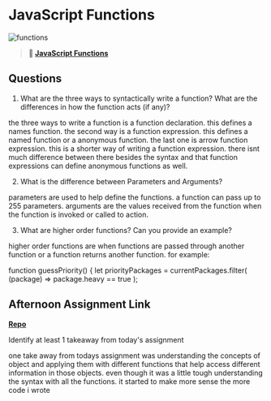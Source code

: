 # JavaScript Functions

![functions](https://bcw.blob.core.windows.net/public/img/function-anatomy.jpg)

> **📖 [JavaScript Functions](https://codeworksacademy.com/fs-student-guide/resources/wk2/02-Functions)**

## Questions

1. What are the three ways to syntactically write a function? What are the differences in how the function acts (if any)?

the three ways to write a function is a function declaration. this defines a names function. the second way is a function expression. this defines a named function or a anonymous function. the last one is arrow function expression. this is a shorter way of writing a function expression. there isnt much difference between there besides the syntax and that function expressions can define anonymous functions as well.

2. What is the difference between Parameters and Arguments?

parameters are used to help define the functions. a function can pass up to 255 parameters. arguments are the values received from the function when the function is invoked or called to action.

3. What are higher order functions? Can you provide an example?

higher order functions are when functions are passed through another function or a function returns another function. for example:

function guessPriority() {
let priorityPackages = currentPackages.filter(
(package) => package.heavy == true
);

## Afternoon Assignment Link

**[Repo](https://github.com/Alldaynik/WarehouseManager.git)**

Identify at least 1 takeaway from today's assignment

one take away from todays assignment was understanding the concepts of object and applying them with different functions that help access different information in those objects. even though it was a little tough understanding the syntax with all the functions. it started to make more sense the more code i wrote
